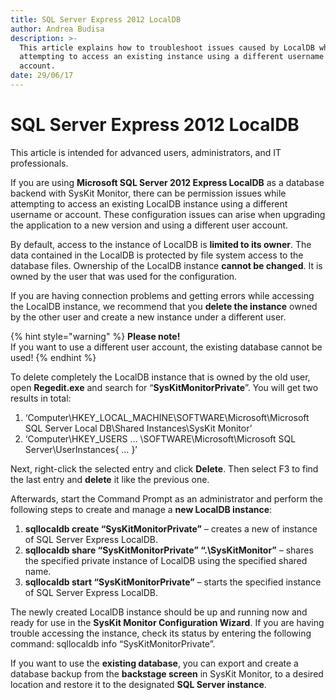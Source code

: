 ```yaml
---
title: SQL Server Express 2012 LocalDB
author: Andrea Budisa
description: >-
  This article explains how to troubleshoot issues caused by LocalDB while
  attempting to access an existing instance using a different username or
  account.
date: 29/06/17
---
```


# SQL Server Express 2012 LocalDB

This article is intended for advanced users, administrators, and IT professionals.

If you are using **Microsoft SQL Server 2012 Express LocalDB** as a database backend with SysKit Monitor, there can be permission issues while attempting to access an existing LocalDB instance using a different username or account. These configuration issues can arise when upgrading the application to a new version and using a different user account.

By default, access to the instance of LocalDB is **limited to its owner**. The data contained in the LocalDB is protected by file system access to the database files. Ownership of the LocalDB instance **cannot be changed**. It is owned by the user that was used for the configuration.

If you are having connection problems and getting errors while accessing the LocalDB instance, we recommend that you **delete the instance** owned by the other user and create a new instance under a different user.

{% hint style="warning" %}
**Please note!**  
If you want to use a different user account, the existing database cannot be used!
{% endhint %}

To delete completely the LocalDB instance that is owned by the old user, open **Regedit.exe** and search for “**SysKitMonitorPrivate**”. You will get two results in total:

1. ‘Computer\HKEY\_LOCAL\_MACHINE\SOFTWARE\Microsoft\Microsoft SQL Server Local DB\Shared Instances\SysKit Monitor’
2. ‘Computer\HKEY\_USERS … \SOFTWARE\Microsoft\Microsoft SQL Server\UserInstances{ … }’

Next, right-click the selected entry and click **Delete**. Then select F3 to find the last entry and **delete** it like the previous one.

Afterwards, start the Command Prompt as an administrator and perform the following steps to create and manage a **new LocalDB instance**:

1. **sqllocaldb create “SysKitMonitorPrivate”** – creates a new of instance of SQL Server Express LocalDB.
2. **sqllocaldb share “SysKitMonitorPrivate” “.\SysKitMonitor”** – shares the specified private instance of LocalDB using the specified shared name.
3. **sqllocaldb start “SysKitMonitorPrivate”** – starts the specified instance of SQL Server Express LocalDB.

The newly created LocalDB instance should be up and running now and ready for use in the **SysKit Monitor Configuration Wizard**. If you are having trouble accessing the instance, check its status by entering the following command: sqllocaldb info “SysKitMonitorPrivate”.

If you want to use the **existing database**, you can export and create a database backup from the **backstage screen** in SysKit Monitor, to a desired location and restore it to the designated **SQL Server instance**.

